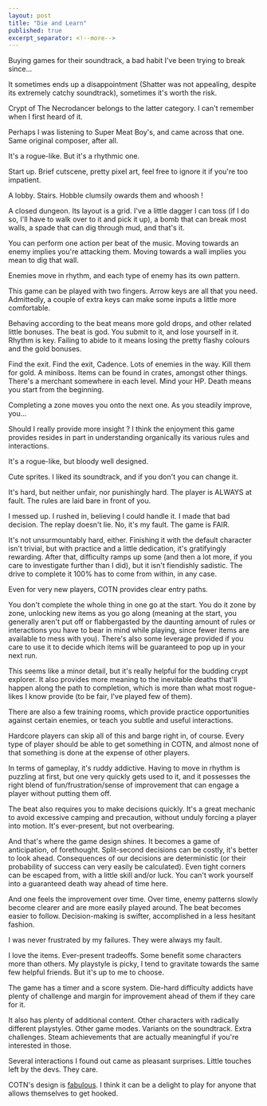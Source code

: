 ```yaml
---
layout: post
title: "Die and Learn"
published: true
excerpt_separator: <!--more-->
---
```



Buying games for their soundtrack, a bad habit I've been trying to break since...

It sometimes ends up a disappointment (Shatter was not appealing, despite its extremely catchy soundtrack), sometimes it's worth the risk.

Crypt of The Necrodancer belongs to the latter category. I can't remember when I first heard of it. 

<!--more-->

Perhaps I was listening to Super Meat Boy's, and came across that one. Same original composer, after all.

It's a rogue-like. But it's a rhythmic one.

Start up. Brief cutscene, pretty pixel art, feel free to ignore it if you're too impatient.

A lobby. Stairs. Hobble clumsily owards them and whoosh !

A closed dungeon. Its layout is a grid. I've a little dagger I can toss (if I do so, I'll have to walk over to it and pick it up), a bomb that can break most walls, a spade that can dig through mud, and that's it.

You can perform one action per beat of the music. Moving towards an enemy implies you're attacking them. Moving towards a wall implies you mean to dig that wall. 

Enemies move in rhythm, and each type of enemy has its own pattern.

This game can be played with two fingers. Arrow keys are all that you need. Admittedly, a couple of extra keys can make some inputs a little more comfortable.

Behaving according to the beat means more gold drops, and other related little bonuses. The beat is god. You submit to it, and lose yourself in it. Rhythm is key. Failing to abide to it means losing the pretty flashy colours and the gold bonuses.

Find the exit. Find the exit, Cadence. Lots of enemies in the way. Kill them for gold. A miniboss. Items can be found in crates, amongst other things. There's a merchant somewhere in each level. Mind your HP. Death means you start from the beginning.

Completing a zone moves you onto the next one. As you steadily improve, you...

Should I really provide more insight ? I think the enjoyment this game provides resides in part in understanding organically its various rules and interactions.

It's a rogue-like, but bloody well designed.

Cute sprites. I liked its soundtrack, and if you don't you can change it.

It's hard, but neither unfair, nor punishingly hard. The player is ALWAYS at fault. The rules are laid bare in front of you.

I messed up. I rushed in, believing I could handle it. I made that bad decision. The replay doesn't lie. No, it's my fault. The game is FAIR.

It's not unsurmountably hard, either. Finishing it with the default character isn't trivial, but with practice and a little dedication, it's gratifyingly rewarding. After that, difficulty ramps up some (and then a lot more, if you care to investigate further than I did), but it isn't fiendishly sadistic. The drive to complete it 100% has to come from within, in any case.

Even for very new players, COTN provides clear entry paths.

You don't complete the whole thing in one go at the start. You do it zone by zone, unlocking new items as you go along (meaning at the start, you generally aren't put off or flabbergasted by the daunting amount of rules or interactions you have to bear in mind while playing, since fewer items are available to mess with you). There's also some leverage provided if you care to use it to decide which items will be guaranteed to pop up in your next run.

This seems like a minor detail, but it's really helpful for the budding crypt explorer. It also provides more meaning to the inevitable deaths that'll happen along the path to completion, which is more than what most rogue-likes I know provide (to be fair, I've played few of them).

There are also a few training rooms, which provide practice opportunities against certain enemies, or teach you subtle and useful interactions.

Hardcore players can skip all of this and barge right in, of course. Every type of player should be able to get something in COTN, and almost none of that something is done at the expense of other players.

In terms of gameplay, it's ruddy addictive. Having to move in rhythm is puzzling at first, but one very quickly gets used to it, and it possesses the right blend of fun/frustration/sense of improvement that can engage a player without putting them off.

The beat also requires you to make decisions quickly. It's a great mechanic to avoid excessive camping and precaution, without unduly forcing a player into motion. It's ever-present, but not overbearing.

And that's where the game design shines. It becomes a game of anticipation, of forethought. Split-second decisions can be costly, it's better to look ahead. Consequences of our decisions are deterministic (or their probability of success can very easily be calculated). Even tight corners can be escaped from, with a little skill and/or luck. You can't work yourself into a guaranteed death way ahead of time here.

And one feels the improvement over time. Over time, enemy patterns slowly become clearer and are more easily played around. The beat becomes easier to follow. Decision-making is swifter, accomplished in a less hesitant fashion. 

I was never frustrated by my failures. They were always my fault.

I love the items. Ever-present tradeoffs. Some benefit some characters more than others. My playstyle is picky, I tend to gravitate towards the same few helpful friends. But it's up to me to choose.

The game has a timer and a score system. Die-hard difficulty addicts have plenty of challenge and margin for improvement ahead of them if they care for it.

It also has plenty of additional content. Other characters with radically different playstyles. Other game modes. Variants on the soundtrack. Extra challenges. Steam achievements that are actually meaningful if you're interested in those.

Several interactions I found out came as pleasant surprises. Little touches left by the devs. They care.

COTN's design is [fabulous](https://www.youtube.com/watch?v=46Y3BfFefHM). I think it can be a delight to play for anyone that allows themselves to get hooked.